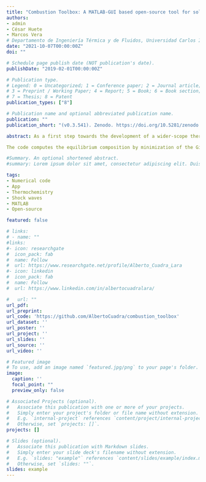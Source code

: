 ```yaml
---
title: "Combustion Toolbox: A MATLAB-GUI based open-source tool for solving combustion problems"
authors:
- admin
- César Huete
- Marcos Vera
# Departamento de Ingeniería Térmica y de Fluidos, Universidad Carlos III de Madrid, 28911 Leganés, Spain
date: "2021-10-07T00:00:00Z"
doi: ""

# Schedule page publish date (NOT publication's date).
publishDate: "2019-02-01T00:00:00Z"

# Publication type.
# Legend: 0 = Uncategorized; 1 = Conference paper; 2 = Journal article;
# 3 = Preprint / Working Paper; 4 = Report; 5 = Book; 6 = Book section;
# 7 = Thesis; 8 = Patent
publication_types: ["8"]

# Publication name and optional abbreviated publication name.
publication: ""
publication_short: "(v0.3.541). Zenodo. https://doi.org/10.5281/zenodo.5554912"

abstract: As a first step towards the development of a wider-scope thermochemical tool, in this work we present a thermochemical code with application to gaseous combustion problems recently implemented by the authors in MATLAB and Python. The MATLAB version solves six chemical equilibrium problems (`TP, HP, SP, TV, EV and SV transformations`; where T denotes temperature, P pressure, H enthalpy, S entropy, E internal energy and V volume), `incident and reflected planar shock waves`, as well as `ideal detonations according to Chapman-Jouguet theory and overdriven detonations`, assuming always ideal gases in all cases. The code also computes equilibrium properties of ideal plasmas, i.e., no coulombic interactions are considered. Moreover, part of our theoretical work "Thermochemical effects on hypersonic shock waves interacting with weak turbulence" is included. This allow us to compute from a theoretical perspective the jump conditions of an incident shock wave of a diatomic species (e.g., N2, O2, H2, F2) considering only dissociation of the species. 

The code computes the equilibrium composition by minimization of the Gibbs–Helmholtz free energy by using Lagrange multipliers, and employs NASA’s 9-coefficient polynomial fits to evaluate the thermodynamic properties. Results computed with Combustion Toolbox have been validated against, and are in good agreement with, NASA’s Chemical Equilibrium with Applications (CEA) program, CANTERA and Caltech’s Shock and Detonation Toolbox. Along with the plain code, the new tool has been `equipped with a Graphical User Interface` developed in MATLAB 2021 under AppDesigner.

#Summary. An optional shortened abstract.
#summary: Lorem ipsum dolor sit amet, consectetur adipiscing elit. Duis posuere tellus ac convallis placerat. Proin tincidunt magna sed ex sollicitudin condimentum.

tags:
- Numerical code
- App
- Thermochemistry
- Shock waves
- MATLAB
- Open-source

featured: false

# links:
# - name: ""
#links:
#- icon: researchgate
#  icon_pack: fab
#  name: Follow
#  url: https://www.researchgate.net/profile/Alberto_Cuadra_Lara
#- icon: linkedin
#  icon_pack: fab
#  name: Follow
#  url: https://www.linkedin.com/in/albertocuadralara/

#   url: ""
url_pdf:
url_preprint:
url_code: 'https://github.com/AlbertoCuadra/combustion_toolbox'
url_dataset: ''
url_poster: ''
url_project: ''
url_slides: ''
url_source: ''
url_video: ''

# Featured image
# To use, add an image named `featured.jpg/png` to your page's folder. 
image:
  caption: ''
  focal_point: ""
  preview_only: false

# Associated Projects (optional).
#   Associate this publication with one or more of your projects.
#   Simply enter your project's folder or file name without extension.
#   E.g. `internal-project` references `content/project/internal-project/index.md`.
#   Otherwise, set `projects: []`.
projects: []

# Slides (optional).
#   Associate this publication with Markdown slides.
#   Simply enter your slide deck's filename without extension.
#   E.g. `slides: "example"` references `content/slides/example/index.md`.
#   Otherwise, set `slides: ""`.
slides: example
---
```


